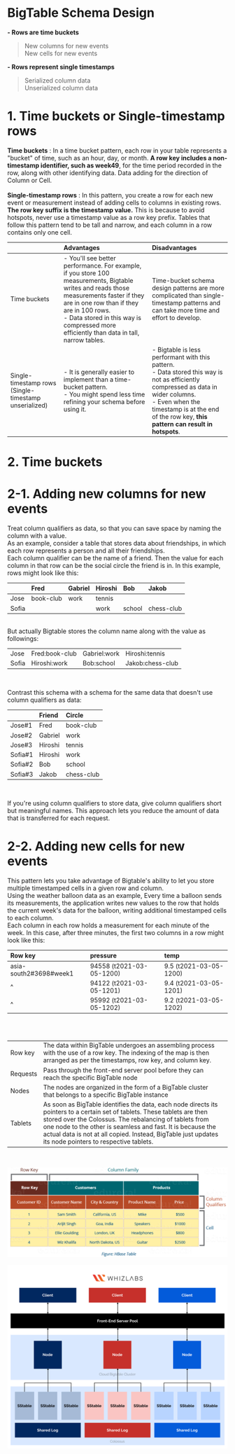 # BigTable Schema Design

**- Rows are time buckets**<br>
> New columns for new events <br>
> New cells for new events

**- Rows represent single timestamps**
> Serialized column data <br>
> Unserialized column data

# 1. Time buckets or Single-timestamp rows
**Time buckets** : In a time bucket pattern, each row in your table represents a "bucket" of time, such as an hour, day, or month. **A row key includes a non-timestamp identifier, such as week49**, for the time period recorded in the row, along with other identifying data. Data adding for the direction of Column or Cell.<br><br>
**Single-timestamp rows** : In this pattern, you create a row for each new event or measurement instead of adding cells to columns in existing rows. **The row key suffix is the timestamp value.** This is because to avoid hotspots, never use a timestamp value as a row key prefix. Tables that follow this pattern tend to be tall and narrow, and each column in a row contains only one cell. <br>

| | Advantages | Disadvantages |
|:---|:---|:---|
| Time buckets | - You'll see better performance. For example, if you store 100 measurements, Bigtable writes and reads those measurements faster if they are in one row than if they are in 100 rows. <br> - Data stored in this way is compressed more efficiently than data in tall, narrow tables. <br>| Time-bucket schema design patterns are more complicated than single-timestamp patterns and can take more time and effort to develop. |
| Single-timestamp rows (Single-timestamp unserialized) | - It is generally easier to implement than a time-bucket pattern. <br> - You might spend less time refining your schema before using it. | - Bigtable is less performant with this pattern. <br>- Data stored this way is not as efficiently compressed as data in wider columns. <br> - Even when the timestamp is at the end of the row key, **this pattern can result in hotspots**. <br>|

# 2. Time buckets
# 2-1. Adding new columns for new events
Treat column qualifiers as data, so that you can save space by naming the column with a value.<br>
As an example, consider a table that stores data about friendships, in which each row represents a person and all their friendships.<br>
Each column qualifier can be the name of a friend. Then the value for each column in that row can be the social circle the friend is in. In this example, rows might look like this:<br>

| | Fred | Gabriel | Hiroshi | Bob | Jakob |
|:---|:---|:---|:---|:---|:---|
| Jose | book-club | work | tennis | | |
| Sofia | | | work | school | chess-club |
<br>
But actually Bigtable stores the column name along with the value as followings:

| | | | |
|:---|:---|:---|:---|
| Jose | Fred:book-club | Gabriel:work | Hiroshi:tennis |
| Sofia | Hiroshi:work | Bob:school | Jakob:chess-club |
<br>

Contrast this schema with a schema for the same data that doesn't use column qualifiers as data:<br>

| | Friend | Circle |
|:---|:---|:---|
| Jose#1| Fred | book-club |
| Jose#2| Gabriel | work |
| Jose#3| Hiroshi | tennis |
| Sofia#1| Hiroshi | work |
| Sofia#2| Bob | school |
| Sofia#3| Jakob | chess-club |
<br>

If you're using column qualifiers to store data, give column qualifiers short but meaningful names. This approach lets you reduce the amount of data that is transferred for each request. 

# 2-2. Adding new cells for new events
This pattern lets you take advantage of Bigtable's ability to let you store multiple timestamped cells in a given row and column.<br>
Using the weather balloon data as an example, Every time a balloon sends its measurements, the application writes new values to the row that holds the current week's data for the balloon, writing additional timestamped cells to each column.<br>
Each column in each row holds a measurement for each minute of the week. In this case, after three minutes, the first two columns in a row might look like this:<br>


| Row key |	pressure	| temp |
|:---|:---|:---|
| asia-south2#3698#week1 |	94558 (t2021-03-05-1200)	| 9.5 (t2021-03-05-1200) |
| ^ | 94122 (t2021-03-05-1201)	| 9.4 (t2021-03-05-1201) |
| ^ | 95992 (t2021-03-05-1202)	| 9.2 (t2021-03-05-1202) |

<br><br>


| | | |
|:---|:---|:---|
| Row key | The data within BigTable undergoes an assembling process with the use of a row key. The indexing of the map is then arranged as per the timestamps, row key, and column key. | |
| Requests| Pass through the front-end server pool before they can reach the specific BigTable node | |
| Nodes | The nodes are organized in the form of a BigTable cluster that belongs to a specific BigTable instance | |
| Tablets | As soon as BigTable identifies the data, each node directs its pointers to a certain set of tablets. These tablets are then stored over the Colossus. The rebalancing of tablets from one node to the other is seamless and fast. It is because the actual data is not at all copied. Instead, BigTable just updates its node pointers to respective tablets. | |

<br>

![cloumnQualifiers.png](https://github.com/developer-onizuka/BigTable/blob/main/columnQualifiers.png)

![Bigtable-architecture.png](https://github.com/developer-onizuka/BigTable/blob/main/Bigtable-architecture.png)
